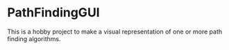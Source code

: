 # PathFindingGUI
This is a hobby project to make a visual representation of one or more path finding algorithms.
